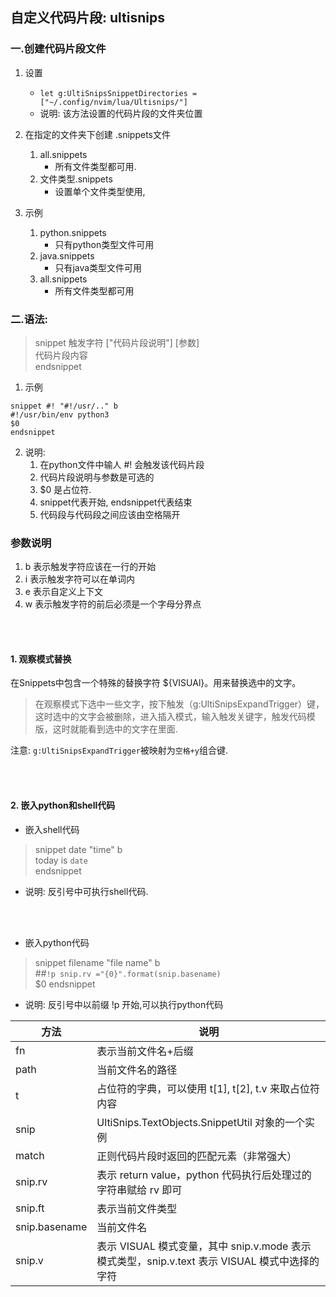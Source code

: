 ## 自定义代码片段: ultisnips

### 一.创建代码片段文件
1. 设置
    - `let g:UltiSnipsSnippetDirectories = ["~/.config/nvim/lua/Ultisnips/"]`
    - 说明: 该方法设置的代码片段的文件夹位置

2. 在指定的文件夹下创建 .snippets文件
    1. all.snippets
        - 所有文件类型都可用.
    2. 文件类型.snippets
        - 设置单个文件类型使用,

3. 示例
    1. python.snippets
        - 只有python类型文件可用
    2. java.snippets
        - 只有java类型文件可用
    3. all.snippets
        - 所有文件类型都可用


### 二.语法:

> snippet 触发字符 ["代码片段说明"] [参数]  
> 代码片段内容  
> endsnippet  


1. 示例
```
snippet #! "#!/usr/.." b
#!/usr/bin/env python3
$0
endsnippet
```

2. 说明:
    1. 在python文件中输人 #! 会触发该代码片段
    2. 代码片段说明与参数是可选的
    3. $0 是占位符.
    4. snippet代表开始, endsnippet代表结束
    5. 代码段与代码段之间应该由空格隔开

### 参数说明
1. b 表示触发字符应该在一行的开始
2. i 表示触发字符可以在单词内
3. e 表示自定义上下文
4. w 表示触发字符的前后必须是一个字母分界点

<br><br>




#### 1. 观察模式替换
在Snippets中包含一个特殊的替换字符 ${VISUAl}。用来替换选中的文字。  

> 在观察模式下选中一些文字，按下触发（g:UltiSnipsExpandTrigger）键，  
> 这时选中的文字会被删除，进入插入模式，输入触发关键字，触发代码模版，这时就能看到选中的文字在里面.

注意: `g:UltiSnipsExpandTrigger`被映射为`空格+y`组合键.

<br><br>



#### 2. 嵌入python和shell代码
- 嵌入shell代码
> snippet date "time" b  
> today is `date`  
> endsnippet    

- 说明: 反引号中可执行shell代码.

<br><br>
>

- 嵌入python代码
> snippet filename "file name" b  
> ##`!p snip.rv ="{0}".format(snip.basename)`  
> $0
> endsnippet  

- 说明: 反引号中以前缀 !p 开始,可以执行python代码

|方法         |说明                                                          |
|---          |---                                                           |
|fn           |表示当前文件名+后缀                                           |
|path         |当前文件名的路径                                              |
|t            |占位符的字典，可以使用 t[1], t[2], t.v 来取占位符内容         |
|snip         |UltiSnips.TextObjects.SnippetUtil 对象的一个实例              |
|match        |正则代码片段时返回的匹配元素（非常强大）                      |
|snip.rv      |表示 return value，python 代码执行后处理过的字符串赋给 rv 即可|
|snip.ft      |表示当前文件类型                                              |
|snip.basename|当前文件名                                                    |
|snip.v       |表示 VISUAL 模式变量，其中 snip.v.mode 表示模式类型，snip.v.text 表示 VISUAL 模式中选择的字符|


